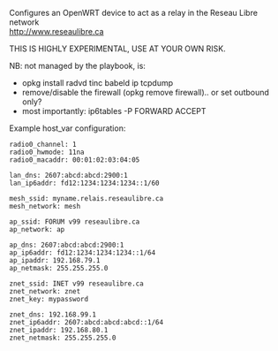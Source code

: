 Configures an OpenWRT device to act as a relay in the Reseau Libre network  
http://www.reseaulibre.ca

THIS IS HIGHLY EXPERIMENTAL, USE AT YOUR OWN RISK.

NB: not managed by the playbook, is:

- opkg install radvd tinc babeld ip tcpdump
- remove/disable the firewall (opkg remove firewall).. or set outbound only?
- most importantly: ip6tables -P FORWARD ACCEPT

Example host_var configuration:

```
radio0_channel: 1
radio0_hwmode: 11na
radio0_macaddr: 00:01:02:03:04:05

lan_dns: 2607:abcd:abcd:2900:1
lan_ip6addr: fd12:1234:1234:1234::1/60

mesh_ssid: myname.relais.reseaulibre.ca
mesh_network: mesh

ap_ssid: FORUM v99 reseaulibre.ca
ap_network: ap

ap_dns: 2607:abcd:abcd:2900:1
ap_ip6addr: fd12:1234:1234:1234::1/64
ap_ipaddr: 192.168.79.1
ap_netmask: 255.255.255.0

znet_ssid: INET v99 reseaulibre.ca
znet_network: znet
znet_key: mypassword

znet_dns: 192.168.99.1
znet_ip6addr: 2607:abcd:abcd:abcd::1/64
znet_ipaddr: 192.168.80.1
znet_netmask: 255.255.255.0
```
